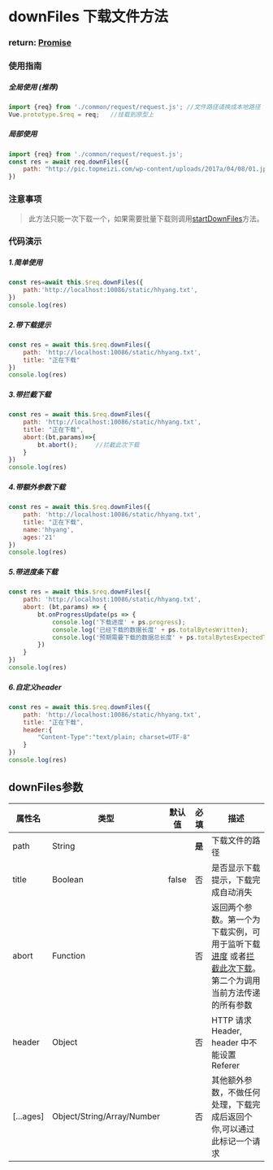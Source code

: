 # downFiles 下载文件方法    
### return: [Promise](https://developer.mozilla.org/en-US/docs/Web/JavaScript/Reference/Global_Objects/Promise)

### 使用指南

##### 全局使用 (推荐)

```javaScript
import {req} from './common/request/request.js'; //文件路径请换成本地路径
Vue.prototype.$req = req;   //挂载到原型上
```

##### 局部使用

```javaScript
import {req} from './common/request/request.js';
const res = await req.downFiles({
    path: "http://pic.topmeizi.com/wp-content/uploads/2017a/04/08/01.jpg",
})
```

### 注意事项
> 此方法只能一次下载一个，如果需要批量下载则调用[startDownFiles](../requestdownFiles/startDownFiles.md)方法。

### 代码演示

##### 1.简单使用

```javaScript
const res=await	this.$req.downFiles({
	path:'http://localhost:10086/static/hhyang.txt',
})
console.log(res)
```
##### 2.带下载提示

```javaScript
const res = await this.$req.downFiles({
    path: 'http://localhost:10086/static/hhyang.txt',
    title: "正在下载"
})
console.log(res)
```
##### <div id="lanjie">3.带拦截下载</div>

```javaScript
const res = await this.$req.downFiles({
    path: 'http://localhost:10086/static/hhyang.txt',
    title: "正在下载",
    abort:(bt,params)=>{
        bt.abort();     //拦截此次下载
    }
})
console.log(res)
```
##### 4.带额外参数下载
```javaScript
const res = await this.$req.downFiles({
    path: 'http://localhost:10086/static/hhyang.txt',
    title: "正在下载",
    name:'hhyang',
    ages:'21'
})
console.log(res)
```
##### <div id="jd">5.带进度条下载</div>

```javaScript
const res = await this.$req.downFiles({
    path: 'http://localhost:10086/static/hhyang.txt',
    abort: (bt,params) => {
        bt.onProgressUpdate(ps => {
            console.log('下载进度' + ps.progress);
            console.log('已经下载的数据长度' + ps.totalBytesWritten);
            console.log('预期需要下载的数据总长度' + ps.totalBytesExpectedToWrite);
        })
    }
})
console.log(res)

```
##### 6.自定义header

```javaScript
const res = await this.$req.downFiles({
    path: 'http://localhost:10086/static/hhyang.txt',
    title: "正在下载",
    header:{
        "Content-Type":"text/plain; charset=UTF-8"
    }
})
console.log(res)
```
## <div id="FunParams">downFiles参数</div>
属性名  |   类型    |   默认值  |  必填 |   描述 
--- |   ----    |   ----    |   ----|   ---
path    |   String  |   |  **是** |  下载文件的路径
title   |      Boolean  |   false   |  否 |  是否显示下载提示，下载完成自动消失
abort   |   Function    |   |   否  |   返回两个参数。第一个为下载实例，可用于监听下载[进度](#jd) 或者[拦截此次下载](#lanjie)。第二个为调用当前方法传递的所有参数
header  |   Object  |   |   否  |   HTTP 请求 Header, header 中不能设置 Referer
[...ages]    |      Object/String/Array/Number  |   |    否  |   其他额外参数，不做任何处理，下载完成后返回个你,可以通过此标记一个请求  
